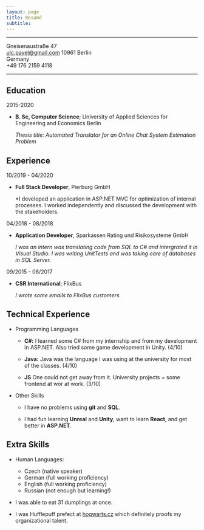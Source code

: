 ```yaml
---
layout: page
title: Resumé
subtitle: 
---
```



-------------------   
Gneisenaustraße 47                        
ulc.pavel@gmail.com
10961 Berlin                          
Germany                           
+49 176 2159 4118

-------------------

Education
---------

2015-2020 
*   **B. Sc, Computer Science**; University of Applied Sciences for Engineering and Economics Berlin

    *Thesis title: Automated Translator for an Online Chat System
     Estimation Problem*

Experience
----------

10/2019 - 04/2020 
*   **Full Stack Developer**, Pierburg GmbH

    *I developed an application in ASP.NET MVC for optimization of internal processes. I worked independently and discussed the development with the stakeholders. 


04/2018 - 08/2018 
*   **Application Developer**, Sparkassen Rating und Risikosysteme GmbH

    *I was an intern was translating code from SQL to C# and intergrated it in Visual Studio. I was writing UnitTests and was taking care of databases in SQL Server.*

09/2015 - 08/2017 
*   **CSR International**; FlixBus

    *I wrote some emails to FlixBus customers.*


Technical Experience
--------------------

* Programming Languages
     *  **C#:** I learned some C# from my internship and from my development in ASP.NET. Also tried some game development in Unity. (4/10)

    *   **Java:** Java was the language I was using at the university for most of the classes. (4/10)

    *   **JS** One could not get away from it. University projects + some frontend at wor at work. (3/10)
    
* Other Skills
    *   I have no problems using **git** and **SQL**.
    
    *   I had fun learning **Unreal** and **Unity**, want to learn **React**, and get better in **ASP.NET**.


Extra Skills
----------------------------------------

* Human Languages:

     * Czech (native speaker)
     * German (full working proficiency)
     * English (full working proficiency)
     * Russian (not enough but learning!)

* I was able to eat 31 dumplings at once.

* I was Hufflepuff prefect at [hogwarts.cz](https://www.hogwarts.cz/) which definitely proofs my organizational talent.